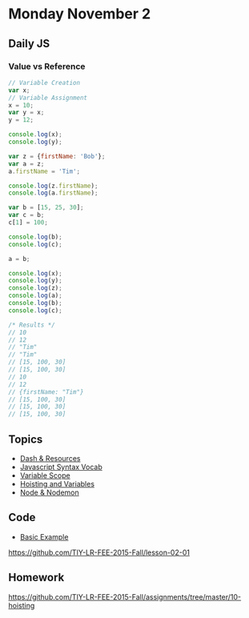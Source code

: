 # Monday November 2


## Daily JS

### Value vs Reference

```js
// Variable Creation
var x;
// Variable Assignment
x = 10;
var y = x;
y = 12;

console.log(x);
console.log(y);

var z = {firstName: 'Bob'};
var a = z;
a.firstName = 'Tim';

console.log(z.firstName);
console.log(a.firstName);

var b = [15, 25, 30];
var c = b;
c[1] = 100;

console.log(b);
console.log(c);

a = b;

console.log(x);
console.log(y);
console.log(z);
console.log(a);
console.log(b);
console.log(c);

/* Results */
// 10
// 12
// "Tim"
// "Tim"
// [15, 100, 30]
// [15, 100, 30]
// 10
// 12
// {firstName: "Tim"}
// [15, 100, 30]
// [15, 100, 30]
// [15, 100, 30]
```

## Topics

- [Dash & Resources](dash.html)
- [Javascript Syntax Vocab](js-vocab.html)
- [Variable Scope](scope.html)
- [Hoisting and Variables](hoisting.html)
- [Node & Nodemon](node.html)

## Code

- [Basic Example](example.html)

https://github.com/TIY-LR-FEE-2015-Fall/lesson-02-01

## Homework

https://github.com/TIY-LR-FEE-2015-Fall/assignments/tree/master/10-hoisting
